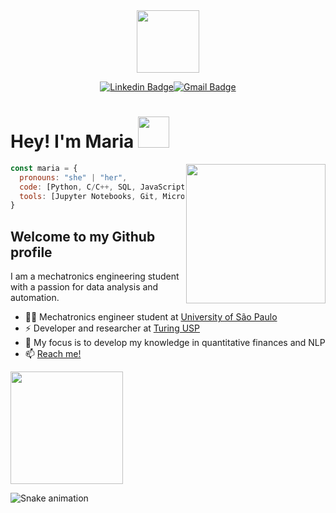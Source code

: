 <div id="header" align="center">
  <img src="https://media.giphy.com/media/M4NykXxUE0HAcK7UJ6/giphy.gif" width="100"/>

[![Linkedin Badge](https://img.shields.io/badge/-LinkedIn-0e76a8?style=for-the-badge&logo=Linkedin&logoColor=white)](https://www.linkedin.com/in/maria-fernanda-fernandes-rezende-3169b31b5/)[![Gmail Badge](https://img.shields.io/badge/Gmail-D14836?style=for-the-badge&logo=gmail&logoColor=white)](mailto:mariarezende1313@gmail.com) 

</div>



# Hey! I'm  Maria <img src="https://media.giphy.com/media/mGcNjsfWAjY5AEZNw6/giphy.gif" width="50"></h2>

<img src="https://64.media.tumblr.com/13aa123e368277e924204a590761b3e8/536639de1dd7db8e-91/s500x750/4792869c8a3d779a738d08348e8188f2cf83d2f1.gifv" align='right' width='223x'>


```javascript
const maria = {
  pronouns: "she" | "her",
  code: [Python, C/C++, SQL, JavaScript, HTML/CSS, R, MATLAB, VBA, PHP],
  tools: [Jupyter Notebooks, Git, Microsoft Office, Power BI, Docker]
}
```
## Welcome to my Github profile

I am a mechatronics engineering student with a passion for data analysis and automation. 


- :woman_student: Mechatronics engineer student at <a href='https://www5.usp.br/'>University of São Paulo</a>
- :zap: Developer and researcher at <a href='https://www.instagram.com/turing.usp/?hl=pt'>Turing USP</a>
- :telescope: My focus is to develop my knowledge in quantitative finances and NLP
- :mailbox: <a href='mailto:mariarezende1313@gmail.com'>Reach me!</a>
  





<div>
<a href="https://github.com/mariarezende07">
<img height="180em" src="https://github-readme-stats.vercel.app/api?username=mariarezende07&show_icons=true&theme=dracula&include_all_commits=true&count_private=true"/>
</a>
</div>


![Snake animation](https://github.com/mariarezende07/mariarezende07/blob/output/github-contribution-grid-snake.svg)
